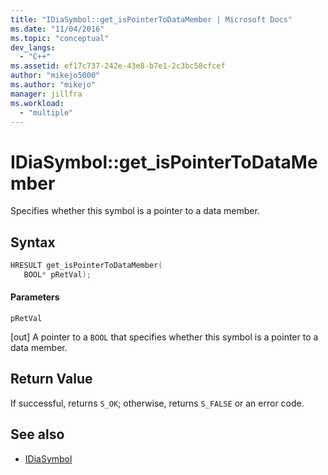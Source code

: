 ```yaml
---
title: "IDiaSymbol::get_isPointerToDataMember | Microsoft Docs"
ms.date: "11/04/2016"
ms.topic: "conceptual"
dev_langs:
  - "C++"
ms.assetid: ef17c737-242e-43e8-b7e1-2c3bc58cfcef
author: "mikejo5000"
ms.author: "mikejo"
manager: jillfra
ms.workload:
  - "multiple"
---
```

# IDiaSymbol::get_isPointerToDataMember
Specifies whether this symbol is a pointer to a data member.

## Syntax

```C++
HRESULT get_isPointerToDataMember(
   BOOL* pRetVal);
```

#### Parameters
 `pRetVal`

[out] A pointer to a `BOOL` that specifies whether this symbol is a pointer to a data member.

## Return Value
 If successful, returns `S_OK`; otherwise, returns `S_FALSE` or an error code.

## See also
- [IDiaSymbol](../../debugger/debug-interface-access/idiasymbol.md)